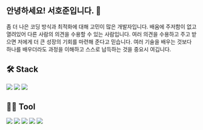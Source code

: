 ## 안녕하세요! 서호준입니다. 👋
좀 더 나은 코딩 방식과 최적화에 대해 고민이 많은 개발자입니다.
배움에 주저함이 없고 열려있어 다른 사람의 의견을 수용할 수 있는 사람입니다. 여러 의견을 수용하고 주고 받으면 저에게 더 큰 성장의 기회를 마련해 준다고 믿습니다.
여러 기술을 배우는 것보다 하나를 배우더라도 과정을 이해하고 스스로 납득하는 것을 중요시 여깁니다.

## 🛠️ Stack
<img src="https://img.shields.io/badge/Kotlin-7F52FF?style=flat-square&logo=Kotlin&logoColor=white"/> <img src="https://img.shields.io/badge/JetpackCompose-4285F4?style=flat-square&logo=JetpackCompose&logoColor=white"/> <img src="https://img.shields.io/badge/Python-3776AB?style=flat-square&logo=Python&logoColor=yellow"/> 

## 💪🏼 Tool
<img src="https://img.shields.io/badge/Android-34A853?style=flat-square&logo=Android&logoColor=white"/> <img src="https://img.shields.io/badge/Github-181717?style=flat-square&logo=Github&logoColor=white"/> <img src="https://img.shields.io/badge/Git-F05032?style=flat-square&logo=Git&logoColor=white"/> <img src="https://img.shields.io/badge/Notion-000000?style=flat-square&logo=Notion&logoColor=white"/> <img src="https://img.shields.io/badge/Slack-4A154B?style=flat-square&logo=Slack&logoColor=white"/>


<!--
**uselessnaming/uselessnaming** is a ✨ _special_ ✨ repository because its `README.md` (this file) appears on your GitHub profile.

Here are some ideas to get you started:

- 🔭 I’m currently working on ...
- 🌱 I’m currently learning ...
- 👯 I’m looking to collaborate on ...
- 🤔 I’m looking for help with ...
- 💬 Ask me about ...
- 📫 How to reach me: ...
- 😄 Pronouns: ...
- ⚡ Fun fact: ...
-->

